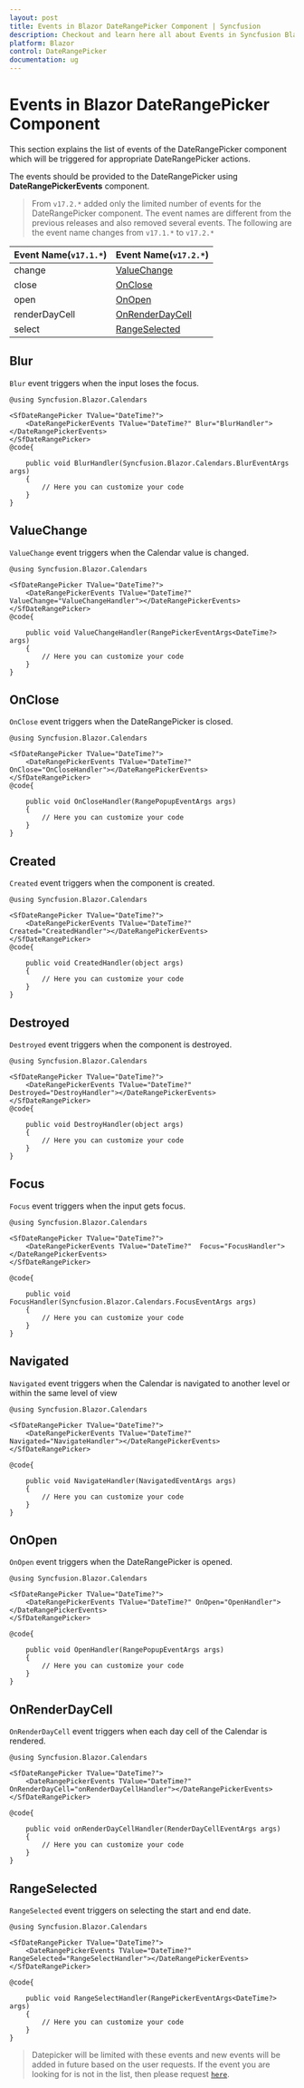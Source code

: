 ```yaml
---
layout: post
title: Events in Blazor DateRangePicker Component | Syncfusion
description: Checkout and learn here all about Events in Syncfusion Blazor DateRangePicker component and much more.
platform: Blazor
control: DateRangePicker
documentation: ug
---
```


# Events in Blazor DateRangePicker Component

This section explains the list of events of the DateRangePicker component which will be triggered for appropriate DateRangePicker actions.

The events should be provided to the DateRangePicker using **DateRangePickerEvents** component.

> From `v17.2.*` added only the limited number of events for the DateRangePicker component. The event names are different from the previous releases and also removed several events. The following are the event name changes from `v17.1.*` to `v17.2.*`

Event Name(`v17.1.*`) |Event Name(`v17.2.*`)
-----|-----
change |[ValueChange](events/#valuechange)
close |[OnClose](events/#onclose)
open |[OnOpen](events/#onopen)
renderDayCell |[OnRenderDayCell](events/#onrenderdaycell)
select |[RangeSelected](events/#rangeselected)

## Blur

`Blur` event triggers when the input loses the focus.

```cshtml
@using Syncfusion.Blazor.Calendars

<SfDateRangePicker TValue="DateTime?">
    <DateRangePickerEvents TValue="DateTime?" Blur="BlurHandler"></DateRangePickerEvents>
</SfDateRangePicker>
@code{

    public void BlurHandler(Syncfusion.Blazor.Calendars.BlurEventArgs args)
    {
        // Here you can customize your code
    }
}
```

## ValueChange

`ValueChange` event triggers when the Calendar value is changed.

```cshtml
@using Syncfusion.Blazor.Calendars

<SfDateRangePicker TValue="DateTime?">
    <DateRangePickerEvents TValue="DateTime?" ValueChange="ValueChangeHandler"></DateRangePickerEvents>
</SfDateRangePicker>
@code{

    public void ValueChangeHandler(RangePickerEventArgs<DateTime?> args)
    {
        // Here you can customize your code
    }
}
```

## OnClose

`OnClose` event triggers when the DateRangePicker is closed.

```cshtml
@using Syncfusion.Blazor.Calendars

<SfDateRangePicker TValue="DateTime?">
    <DateRangePickerEvents TValue="DateTime?" OnClose="OnCloseHandler"></DateRangePickerEvents>
</SfDateRangePicker>
@code{

    public void OnCloseHandler(RangePopupEventArgs args)
    {
        // Here you can customize your code
    }
}
```

## Created

`Created` event triggers when the component is created.

```cshtml
@using Syncfusion.Blazor.Calendars

<SfDateRangePicker TValue="DateTime?">
    <DateRangePickerEvents TValue="DateTime?" Created="CreatedHandler"></DateRangePickerEvents>
</SfDateRangePicker>
@code{

    public void CreatedHandler(object args)
    {
        // Here you can customize your code
    }
}
```

## Destroyed

`Destroyed` event triggers when the component is destroyed.

```cshtml
@using Syncfusion.Blazor.Calendars

<SfDateRangePicker TValue="DateTime?">
    <DateRangePickerEvents TValue="DateTime?" Destroyed="DestroyHandler"></DateRangePickerEvents>
</SfDateRangePicker>
@code{

    public void DestroyHandler(object args)
    {
        // Here you can customize your code
    }
}
```

## Focus

`Focus` event triggers when the input gets focus.

```cshtml
@using Syncfusion.Blazor.Calendars

<SfDateRangePicker TValue="DateTime?">
    <DateRangePickerEvents TValue="DateTime?"  Focus="FocusHandler"></DateRangePickerEvents>
</SfDateRangePicker>

@code{

    public void FocusHandler(Syncfusion.Blazor.Calendars.FocusEventArgs args)
    {
        // Here you can customize your code
    }
}
```

## Navigated

`Navigated` event triggers when the Calendar is navigated to another level or within the same level of view

```cshtml
@using Syncfusion.Blazor.Calendars

<SfDateRangePicker TValue="DateTime?">
    <DateRangePickerEvents TValue="DateTime?" Navigated="NavigateHandler"></DateRangePickerEvents>
</SfDateRangePicker>

@code{

    public void NavigateHandler(NavigatedEventArgs args)
    {
        // Here you can customize your code
    }
}
```

## OnOpen

`OnOpen` event triggers when the DateRangePicker is opened.

```cshtml
@using Syncfusion.Blazor.Calendars

<SfDateRangePicker TValue="DateTime?">
    <DateRangePickerEvents TValue="DateTime?" OnOpen="OpenHandler"></DateRangePickerEvents>
</SfDateRangePicker>

@code{

    public void OpenHandler(RangePopupEventArgs args)
    {
        // Here you can customize your code
    }
}
```

## OnRenderDayCell

`OnRenderDayCell` event triggers when each day cell of the Calendar is rendered.

```cshtml
@using Syncfusion.Blazor.Calendars

<SfDateRangePicker TValue="DateTime?">
    <DateRangePickerEvents TValue="DateTime?" OnRenderDayCell="onRenderDayCellHandler"></DateRangePickerEvents>
</SfDateRangePicker>

@code{

    public void onRenderDayCellHandler(RenderDayCellEventArgs args)
    {
        // Here you can customize your code
    }
}
```

## RangeSelected

`RangeSelected` event triggers on selecting the start and end date.

```cshtml
@using Syncfusion.Blazor.Calendars

<SfDateRangePicker TValue="DateTime?">
    <DateRangePickerEvents TValue="DateTime?" RangeSelected="RangeSelectHandler"></DateRangePickerEvents>
</SfDateRangePicker>

@code{

    public void RangeSelectHandler(RangePickerEventArgs<DateTime?> args)
    {
        // Here you can customize your code
    }
}
```

> Datepicker will be limited with these events and new events will be added in future based on the user requests. If the event you are looking for is not in the list, then please request [`here`](https://www.syncfusion.com/feedback/blazor-components).